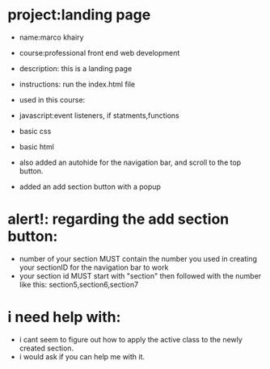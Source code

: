 # project:landing page
* name:marco khairy

* course:professional front end web development
* description: this is a landing page
* instructions: run the index.html file
* used in this course:
* javascript:event listeners, if statments,functions
* basic css
* basic html
* also added an autohide for the navigation bar, and scroll to the top button.
* added an add section button with a popup 
# alert!: regarding the add section button:
* number of your section MUST contain the number you used in creating your sectionID for the navigation bar to work
* your section id MUST start with "section" then followed with the number like this: section5,section6,section7

# i need help with:
* i cant seem to figure out how to apply the active class to the newly  created section.
* i would ask if you can help me with it.